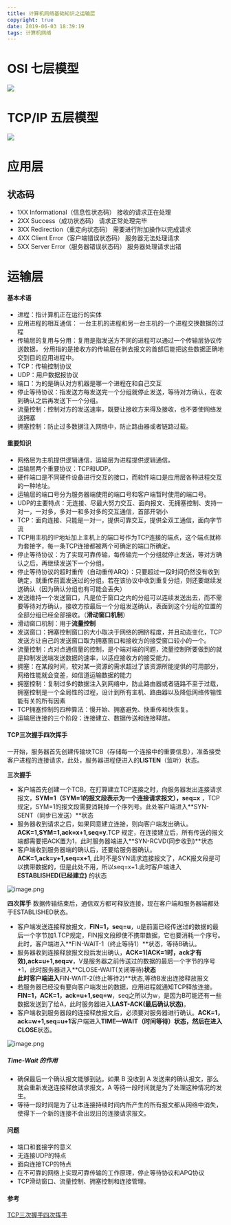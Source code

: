 ```yaml
---
title: 计算机网络基础知识之运输层
copyright: true
date: 2019-06-03 18:39:19
tags: 计算机网络
---
```


# OSI 七层模型
![](https://uploadfiles.nowcoder.com/files/20190726/450315_1564129031397_EV4hp8.jpg)

# TCP/IP 五层模型 
![](https://uploadfiles.nowcoder.com/files/20190726/450315_1564129031529_EV4Wff.jpg)

# 应用层
## 状态码

- 1XX Informational（信息性状态码） 接收的请求正在处理
- 2XX Success（成功状态码） 请求正常处理完毕
- 3XX Redirection（重定向状态码） 需要进行附加操作以完成请求
- 4XX Client Error（客户端错误状态码） 服务器无法处理请求
- 5XX Server Error（服务器错误状态码） 服务器处理请求出错

# 运输层
#### 基本术语
- 进程：指计算机正在运行的实体
- 应用进程的相互通信： 一台主机的进程和另一台主机的一个进程交换数据的过程
- 传输层的复用与分用：复用是指发送方不同的进程可以通过一个传输层协议传送数据， 分用指的是接收方的传输层在剥去报文的首部后能把这些数据正确地交到目的应用进程中。
- TCP：传输控制协议
- UDP：用户数据报协议
- 端口：为的是确认对方机器是哪一个进程在和自己交互
- 停止等待协议：指发送方每发送完一个分组就停止发送，等待对方确认，在收到确认之后再发送下一个分组。
- 流量控制：控制对方的发送速率，既要让接收方来得及接收，也不要使网络发送拥塞
- 拥塞控制：防止过多数据注入网络中，防止路由器或者链路过载。

<!--more-->

#### 重要知识
- 网络层为主机提供逻辑通信，运输层为进程提供逻辑通信。
- 运输层两个重要协议：TCP和UDP。
- 硬件端口是不同硬件设备进行交互的接口，而软件端口是应用层各种进程交互的一种地址。
- 运输层的端口号分为服务器端使用的端口号和客户端暂时使用的端口号。
- UDP的主要特点：无连接、尽最大努力交互、面向报文、无拥塞控制、支持一对一，一对多，多对一和多对多的交互通信，首部开销小
- TCP：面向连接、只能是一对一，提供可靠交互，提供全双工通信，面向字节流
- TCP用主机的IP地址加上主机上的端口号作为TCP连接的端点，这个端点就称为套接字，每一条TCP连接都被两个可确定的端口所确定。
- 停止等待协议：为了实现可靠传输，每传输完一个分组就停止发送，等对方确认之后，再继续发送下一个分组。
- 停止等待协议的超时重传（自动重传ARQ）：只要超过一段时间仍然没有收到确定，就重传前面发送过的分组。若在该协议中收到重复分组，则还要继续发送确认（因为确认分组也有可能会丢失）
- 发送维持一个发送窗口，凡是位于窗口之内的分组可以连续发送出去，而不需要等待对方确认，接收方按最后一个分组发送确认，表面到这个分组的位置的全部分组已经全部接收。（**滑动窗口机制**）
- 滑动窗口机制：用于**流量控制**
- 发送窗口：拥塞控制窗口的大小取决于网络的拥挤程度，并且动态变化，TCP发送方让自己的发送窗口取为拥塞窗口和接收方的接受窗口较小的一个。
- 流量控制：点对点通信量的控制，是个端对端的问题，流量控制所要做到的就是抑制发送端发送数据的速率，以适应接收方的接受能力。
- 拥塞：在某段时间，软对某一资源的需求超过了该资源所能提供的可用部分，网络性能就会变差，如信道运输数据的能力
- 拥塞控制：复制过多的数据注入到网络中，防止路由器或者链路不至于过载，拥塞控制是一个全局性的过程，设计到所有主机、路由器以及降低网络传输性能有关的所有因素
- TCP拥塞控制的四种算法：慢开始、拥塞避免、快重传和快恢复。
- 运输层连接的三个阶段：连接建立、数据传送和连接释放。

#### TCP三次握手四次挥手
一开始，服务器首先创建传输块TCB（存储每一个连接中的重要信息），准备接受客户进程的连接请求，此处，服务器进程便进入的**LISTEN**（监听）状态。

**三次握手**
- 客户端首先创建一个TCB，在打算建立TCP连接之时，向服务器发出连接请求报文，**SYM=1（SYM=1的报文段表示为一个连接请求报文），seq=x** ，TCP规定，SYM=1的报文段需要消耗掉一个序列号。此处客户端进入**SYN-SENT（同步已发送）**状态
- 服务器收到请求之后，如果同意建立连接，则向客户端发出确认。**ACK=1,SYM=1,ack=x+1,seq=y**.TCP 规定，在连接建立后，所有传送的报文端都需要把ACK置为1，此时服务器端进入**SYN-RCVD(同步收到)**状态
- 客户端收到服务器端的确认后，还要给服务器确认。**ACK=1,ack=y+1,seq=x+1**, 此时不是SYN请求连接报文了，ACK报文段是可以携带数据的，但是此处不用，所以seq=x+1.此时客户端进入**ESTABLISHED(已经建立)** 的状态

![image.png](https://upload-images.jianshu.io/upload_images/13918038-4f839deaa49aa6cf.png?imageMogr2/auto-orient/strip%7CimageView2/2/w/1240)


**四次挥手**
数据传输结束后，通信双方都可释放连接，现在客户端和服务器端都处于ESTABLISHED状态。

- 客户端发送连接释放报文，**FIN=1，seq=u**，u是前面已经传送过的数据的最后一个字节加1.TCP规定，FIN报文段即使不携带数据，它也要消耗一个序号。此时，客户端进入**FIN-WAIT-1（终止等待1）**状态，等待B确认。
- 服务器收到连接释放报文段后发出确认，**ACK=1(ACK=1时，ack才有效),ack=u+1,seq=v**，V是服务器之前传送过的数据的最后一个字节的序号+1，此时服务器进入**CLOSE-WAIT(关闭等待)**状态  
  此时客户端进入**FIN-WAIT-2(终止等待2)**状态,等待B发出连接释放报文
- 若服务器已经没有要向客户端发出的数据，应用进程就通知TCP释放连接。**FIN=1，ACK=1，ack=u+1,seq=w**，seq之所以为w，是因为B可能还有一些数据发送到了给A，此时服务器进入**LAST-ACK(最后确认状态)**。
- 客户端收到服务器段的连接释放报文后，必须要对服务器进行确认。**ACK=1，ack=w+1,seq=u+1**客户端进入**TIME—WAIT（时间等待）**状态，然后在进入**CLOSE**状态。

![image.png](https://upload-images.jianshu.io/upload_images/13918038-981cca096c3c7dee.png?imageMogr2/auto-orient/strip%7CimageView2/2/w/1240)

##### Time-Wait 的作用

- 确保最后一个确认报文能够到达。如果 B 没收到 A 发送来的确认报文，那么就会重新发送连接释放请求报文，A 等待一段时间就是为了处理这种情况的发生。
- 等待一段时间是为了让本连接持续时间内所产生的所有报文都从网络中消失，使得下一个新的连接不会出现旧的连接请求报文。

#### 问题
- 端口和套接字的意义
- 无连接UDP的特点
- 面向连接TCP的特点
- 在不可靠的网络上实现可靠传输的工作原理，停止等待协议和APQ协议
- TCP滑动窗口、流量控制、拥塞控制和连接管理。

#### 参考
[TCP三次握手四次挥手](https://blog.csdn.net/qzcsu/article/details/72861891)
